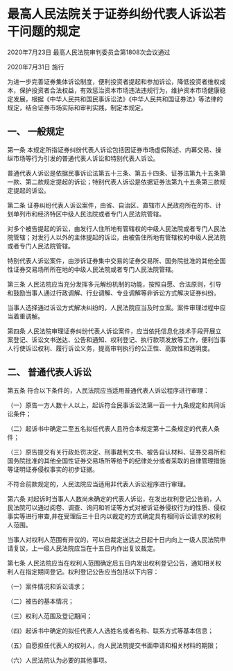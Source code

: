 # 最高人民法院关于证券纠纷代表人诉讼若干问题的规定

2020年7月23日 最高人民法院审判委员会第1808次会议通过

2020年7月31日 施行

<!-- INFO END -->

为进一步完善证券集体诉讼制度，便利投资者提起和参加诉讼，降低投资者维权成本，保护投资者合法权益，有效惩治资本市场违法违规行为，维护资本市场健康稳定发展，根据《中华人民共和国民事诉讼法》《中华人民共和国证券法》等法律的规定，结合证券市场实际和审判实践，制定本规定。

## 一、 一般规定

第一条 本规定所指证券纠纷代表人诉讼包括因证券市场虚假陈述、内幕交易、操纵市场等行为引发的普通代表人诉讼和特别代表人诉讼。

普通代表人诉讼是依据民事诉讼法第五十三条、第五十四条、证券法第九十五条第一款、第二款规定提起的诉讼；特别代表人诉讼是依据证券法第九十五条第三款规定提起的诉讼。

第二条 证券纠纷代表人诉讼案件，由省、自治区、直辖市人民政府所在的市、计划单列市和经济特区中级人民法院或者专门人民法院管辖。

对多个被告提起的诉讼，由发行人住所地有管辖权的中级人民法院或者专门人民法院管辖；对发行人以外的主体提起的诉讼，由被告住所地有管辖权的中级人民法院或者专门人民法院管辖。

特别代表人诉讼案件，由涉诉证券集中交易的证券交易所、国务院批准的其他全国性证券交易场所所在地的中级人民法院或者专门人民法院管辖。

第三条 人民法院应当充分发挥多元解纷机制的功能，按照自愿、合法原则，引导和鼓励当事人通过行政调解、行业调解、专业调解等非诉讼方式解决证券纠纷。

当事人选择通过诉讼方式解决纠纷的，人民法院应当及时立案。案件审理过程中应当着重调解。

第四条 人民法院审理证券纠纷代表人诉讼案件，应当依托信息化技术手段开展立案登记、诉讼文书送达、公告和通知、权利登记、执行款项发放等工作，便利当事人行使诉讼权利、履行诉讼义务，提高审判执行的公正性、高效性和透明度。

## 二、 普通代表人诉讼

第五条 符合以下条件的，人民法院应当适用普通代表人诉讼程序进行审理：

（一）原告一方人数十人以上，起诉符合民事诉讼法第一百一十九条规定和共同诉讼条件；

（二）起诉书中确定二至五名拟任代表人且符合本规定第十二条规定的代表人条件；

（三）原告提交有关行政处罚决定、刑事裁判文书、被告自认材料、证券交易所和国务院批准的其他全国性证券交易场所等给予的纪律处分或者采取的自律管理措施等证明证券侵权事实的初步证据。

不符合前款规定的，人民法院应当适用非代表人诉讼程序进行审理。

第六条 对起诉时当事人人数尚未确定的代表人诉讼，在发出权利登记公告前，人民法院可以通过阅卷、调查、询问和听证等方式对被诉证券侵权行为的性质、侵权事实等进行审查,并在受理后三十日内以裁定的方式确定具有相同诉讼请求的权利人范围。

当事人对权利人范围有异议的，可以自裁定送达之日起十日内向上一级人民法院申请复议，上一级人民法院应当在十五日内作出复议裁定。

第七条 人民法院应当在权利人范围确定后五日内发出权利登记公告，通知相关权利人在指定期间登记。权利登记公告应当包括以下内容：

（一）案件情况和诉讼请求；

（二）被告的基本情况；

（三）权利人范围及登记期间；

（四）起诉书中确定的拟任代表人人选姓名或者名称、联系方式等基本信息；

（五）自愿担任代表人的权利人，向人民法院提交书面申请和相关材料的期限；

（六）人民法院认为必要的其他事项。